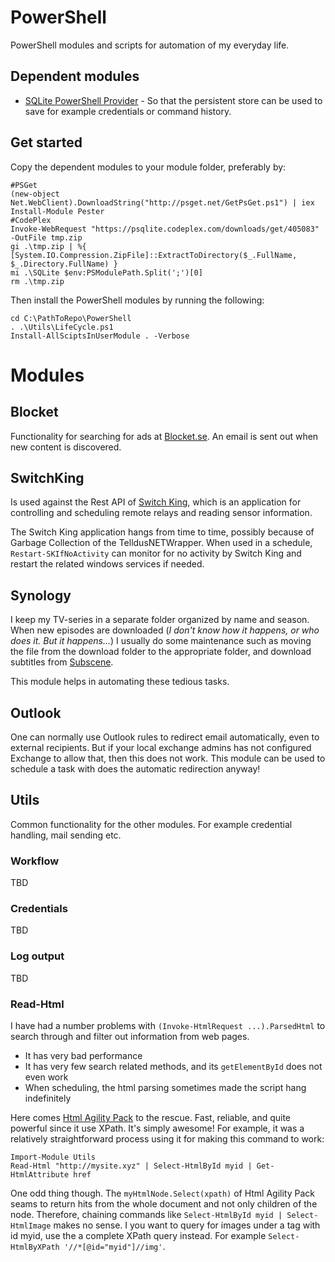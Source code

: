 # PowerShell
PowerShell modules and scripts for automation of my everyday life.

## Dependent modules
* [SQLite PowerShell Provider](https://psqlite.codeplex.com/) - So that the persistent store can be used to save for example credentials or command history.

## Get started
Copy the dependent modules to your module folder, preferably by:
```
#PSGet
(new-object Net.WebClient).DownloadString("http://psget.net/GetPsGet.ps1") | iex
Install-Module Pester
#CodePlex
Invoke-WebRequest "https://psqlite.codeplex.com/downloads/get/405083" -OutFile tmp.zip
gi .\tmp.zip | %{ [System.IO.Compression.ZipFile]::ExtractToDirectory($_.FullName, $_.Directory.FullName) }
mi .\SQLite $env:PSModulePath.Split(';')[0]
rm .\tmp.zip

```

Then install the PowerShell modules by running the following:
```
cd C:\PathToRepo\PowerShell
. .\Utils\LifeCycle.ps1
Install-AllSciptsInUserModule . -Verbose
```

# Modules

## Blocket
Functionality for searching for ads at [Blocket.se](http://www.blocket.se/). An email is sent out when new content is discovered.

## SwitchKing
Is used against the Rest API of [Switch King](http://www.switchking.se), which is an application for controlling and scheduling remote relays and reading sensor information.

The Switch King application hangs from time to time, possibly because of Garbage Collection of the TelldusNETWrapper. When used in a schedule, `Restart-SKIfNoActivity` can monitor for no activity by Switch King and restart the related windows services if needed.

## Synology
I keep my TV-series in a separate folder organized by name and season. When new episodes are downloaded (*I don't know how it happens, or who does it. But it happens...*) I usually do some maintenance such as moving the file from the download folder to the appropriate folder, and download subtitles from [Subscene](subscene.com).

This module helps in automating these tedious tasks.

## Outlook
One can normally use Outlook rules to redirect email automatically, even to external recipients. But if your local exchange admins has not configured Exchange to allow that, then this does not work. This module can be used to schedule a task with does the automatic redirection anyway!

## Utils
Common functionality for the other modules. For example credential handling, mail sending etc.

### Workflow

TBD

### Credentials

TBD

### Log output

TBD

### Read-Html

I have had a number problems with `(Invoke-HtmlRequest ...).ParsedHtml` to search through and filter out information from web pages.

* It has very bad performance
* It has very few search related methods, and its `getElementById` does not even work
* When scheduling, the html parsing sometimes made the script hang indefinitely

Here comes [Html Agility Pack](https://htmlagilitypack.codeplex.com/) to the rescue. Fast, reliable, and quite powerful since it use XPath. It's simply awesome! For example, it was a relatively straightforward process using it for making this command to work:
```
Import-Module Utils
Read-Html "http://mysite.xyz" | Select-HtmlById myid | Get-HtmlAttribute href
```
One odd thing though. The `myHtmlNode.Select(xpath)` of Html Agility Pack seams to return hits from the whole document and not only children of the node. Therefore, chaining commands like `Select-HtmlById myid | Select-HtmlImage` makes no sense. I you want to query for images under a tag with id myid, use the a complete XPath query instead. For example `Select-HtmlByXPath '//*[@id="myid"]//img'`.
